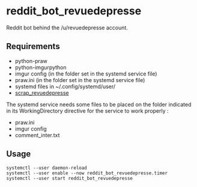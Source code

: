 # reddit_bot_revuedepresse

Reddit bot behind the /u/revuedepresse account.

## Requirements

- python-praw
- python-imgurpython
- imgur config (in the folder set in the systemd service file)
- praw.ini (in the folder set in the systemd service file)
- systemd files in ~/.config/systemd/user/
- [scrap_revuedepresse](https://github.com/dbeley/scrap_revuedepresse)

The systemd service needs some files to be placed on the folder indicated in its WorkingDirectory directive for the service to work properly :

- praw.ini
- imgur config
- comment_inter.txt


## Usage

```
systemctl --user daemon-reload
systemctl --user enable --now reddit_bot_revuedepresse.timer
systemctl --user start reddit_bot_revuedepresse
```
